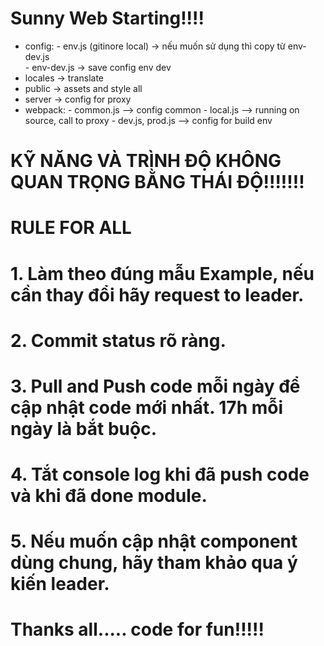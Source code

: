 # Sunny Web Starting!!!!

* config:
        - env.js (gitinore local) -> nếu muốn sử dụng thì copy từ env-dev.js  
        - env-dev.js -> save config env dev
* locales -> translate
* public -> assets and style all
* server -> config for proxy
* webpack:
        - common.js --> config common
        - local.js --> running on source, call to proxy
        - dev.js, prod.js --> config for build env
# #######################################################################################













# KỸ NĂNG VÀ TRÌNH ĐỘ KHÔNG QUAN TRỌNG BẰNG THÁI ĐỘ!!!!!!!
#
#
# RULE FOR ALL
# 1. Làm theo đúng mẫu Example, nếu cần thay đổi hãy request to leader.
# 2. Commit status rõ ràng.
# 3. Pull and Push code mỗi ngày để cập nhật code mới nhất. 17h mỗi ngày là bắt buộc.
# 4. Tắt console log khi đã push code và khi đã done module.
# 5. Nếu muốn cập nhật component dùng chung, hãy tham khảo qua ý kiến leader.
#
#
# Thanks all..... code for fun!!!!!






